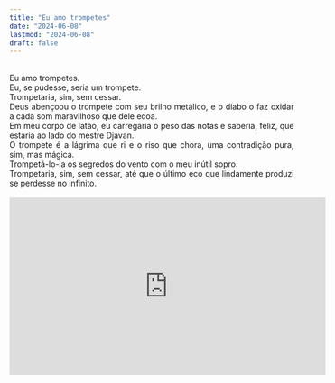 ```yaml
---
title: "Eu amo trompetes"
date: "2024-06-08"
lastmod: "2024-06-08"
draft: false
---
```


<br>
<div style="text-align: justify">
Eu amo trompetes. <br>
Eu, se pudesse, seria um trompete. <br>
Trompetaria, sim, sem cessar. <br>
Deus abençoou o trompete com seu brilho metálico, e o diabo o faz oxidar a cada som maravilhoso que dele ecoa. <br>
Em meu corpo de latão, eu carregaria o peso das notas e saberia, feliz, que estaria ao lado do mestre Djavan. <br>
O trompete é a lágrima que ri e o riso que chora, uma contradição pura, sim, mas mágica. <br>
Trompetá-lo-ia os segredos do vento com o meu inútil sopro. <br>
Trompetaria, sim, sem cessar, até que o último eco que lindamente produzi se perdesse no infinito. <br>
</div>
<br>

<div style="text-align: justify">
<iframe width="560" height="315" src="https://www.youtube.com/embed/Yp4ZnZ8yqSE?si=Fp9qgRkvd0ncJwp6&amp;start=156" title="YouTube video player" frameborder="0" allow="accelerometer; autoplay; clipboard-write; encrypted-media; gyroscope; picture-in-picture; web-share" referrerpolicy="strict-origin-when-cross-origin" allowfullscreen></iframe>
</div>
